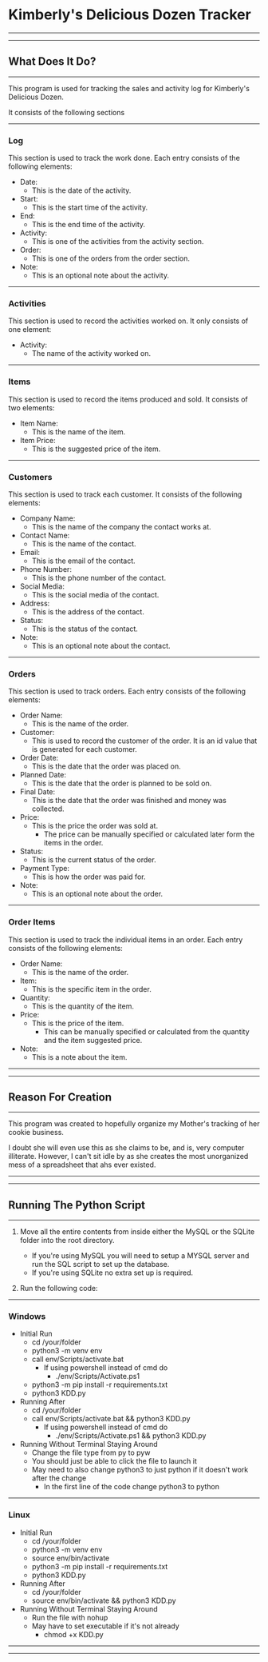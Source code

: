 # Kimberly's Delicious Dozen Tracker

___
___

## What Does It Do?

___

This program is used for tracking the sales and activity log for Kimberly's Delicious Dozen.

It consists of the following sections

___

### Log

This section is used to track the work done. Each entry consists of the following elements:

- Date:
  - This is the date of the activity.
- Start:
  - This is the start time of the activity.
- End:
  - This is the end time of the activity.
- Activity:
  - This is one of the activities from the activity section.
- Order:
  - This is one of the orders from the order section.
- Note:
  - This is an optional note about the activity.

___

### Activities

This section is used to record the activities worked on. It only consists of one element:

- Activity:
  - The name of the activity worked on.

___

### Items

This section is used to record the items produced and sold. It consists of two elements:

- Item Name:
  - This is the name of the item.
- Item Price:
  - This is the suggested price of the item.

___

### Customers

This section is used to track each customer. It consists of the following elements:

- Company Name:
  - This is the name of the company the contact works at.
- Contact Name:
  - This is the name of the contact.
- Email:
  - This is the email of the contact.
- Phone Number:
  - This is the phone number of the contact.
- Social Media:
  - This is the social media of the contact.
- Address:
  - This is the address of the contact.
- Status:
  - This is the status of the contact.
- Note:
  - This is an optional note about the contact.

___

### Orders

This section is used to track orders. Each entry consists of the following elements:

- Order Name:
  - This is the name of the order.
- Customer:
  - This is used to record the customer of the order. It is an id value that is generated for each customer.
- Order Date:
  - This is the date that the order was placed on.
- Planned Date:
  - This is the date that the order is planned to be sold on.
- Final Date:
  - This is the date that the order was finished and money was collected.
- Price:
  - This is the price the order was sold at.
    - The price can be manually specified or calculated later form the items in the order.
- Status:
  - This is the current status of the order.
- Payment Type:
  - This is how the order was paid for.
- Note:
  - This is an optional note about the order.

___

### Order Items

This section is used to track the individual items in an order. Each entry consists of the following elements:

- Order Name:
  - This is the name of the order.
- Item:
  - This is the specific item in the order.
- Quantity:
  - This is the quantity of the item.
- Price:
  - This is the price of the item.
    - This can be manually specified or calculated from the quantity and the item suggested price.
- Note:
  - This is a note about the item.

___
___

## Reason For Creation

___

This program was created to hopefully organize my Mother's tracking of her cookie business.

I doubt she will even use this as she claims to be, and is, very computer illiterate. However, I can't sit idle by as she creates the most unorganized mess of a spreadsheet that ahs ever existed.
___
___

## Running The Python Script

___

1. Move all the entire contents from inside either the MySQL or the SQLite folder into the root directory.

    - If you're using MySQL you will need to setup a MYSQL server and run the SQL script to set up the database.
    - If you're using SQLite no extra set up is required.
2. Run the following code:

___

### Windows

- Initial Run
  - cd /your/folder
  - python3 -m venv env
  - call env/Scripts/activate.bat
    - If using powershell instead of cmd do
      - ./env/Scripts/Activate.ps1
  - python3 -m pip install -r requirements.txt
  - python3 KDD.py
- Running After
  - cd /your/folder
  - call env/Scripts/activate.bat && python3 KDD.py
    - If using powershell instead of cmd do
      - ./env/Scripts/Activate.ps1 && python3 KDD.py
- Running Without Terminal Staying Around
  - Change the file type from py to pyw
  - You should just be able to click the file to launch it
  - May need to also change python3 to just python if it doesn't work after the change
    - In the first line of the code change python3 to python

___

### Linux

- Initial Run
  - cd /your/folder
  - python3 -m venv env
  - source env/bin/activate
  - python3 -m pip install -r requirements.txt
  - python3 KDD.py
- Running After
  - cd /your/folder
  - source env/bin/activate && python3 KDD.py
- Running Without Terminal Staying Around
  - Run the file with nohup
  - May have to set executable if it's not already
    - chmod +x KDD.py

___
___

